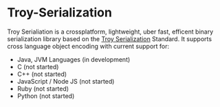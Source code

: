 # Troy-Serialization
Troy Serialiation is a crossplatform, lightweight, uber fast, efficent binary serialization library based on the [Troy Serialization](https://docs.google.com/document/d/1hk4uM8_i8ZAb3smQFcM6dKP8REH3ivORBcV8yDvftxo/edit?usp=sharing) Standard. It supports cross language object encoding with current support for:
- Java, JVM Languages (in development)
- C (not started)
- C++ (not started)
- JavaScript / Node JS (not started)
- Ruby (not started)
- Python (not started)
